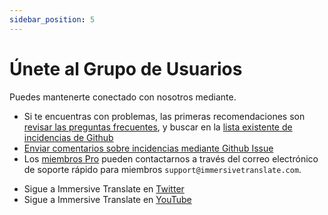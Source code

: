 ```yaml
---
sidebar_position: 5
---
```


# Únete al Grupo de Usuarios

Puedes mantenerte conectado con nosotros mediante.

- Si te encuentras con problemas, las primeras recomendaciones son [revisar las preguntas frecuentes](/docs/faq/), y buscar en la [lista existente de incidencias de Github](https://github.com/immersive-translate/immersive-translate/issues/)
- [Enviar comentarios sobre incidencias mediante Github Issue](https://github.com/immersive-translate/immersive-translate/issues/)
- Los [miembros Pro](https://immersivetranslate.com/es/pricing/) pueden contactarnos a través del correo electrónico de soporte rápido para miembros `support@immersivetranslate.com`.
<!-- - [Suscríbete a Immersive Translate por correo electrónico](https://immersivetranslate.substack.com/) Recibe las últimas actualizaciones y (beneficios) de manera oportuna. -->
- Sigue a Immersive Translate en [Twitter](https://twitter.com/immersivetrans)
- Sigue a Immersive Translate en [YouTube](https://www.youtube.com/channel/UCjflHbaIz5bVqv08ZUYMQCA)
  <!-- - [Únete al grupo de Telegram](https://t.me/+rq848Z09nehlOTgx) para participar en discusiones sobre características. -->
  <!-- - [Únete al canal de Telegram](https://t.me/immersivetranslate) ¡Recibe las últimas noticias! -->
